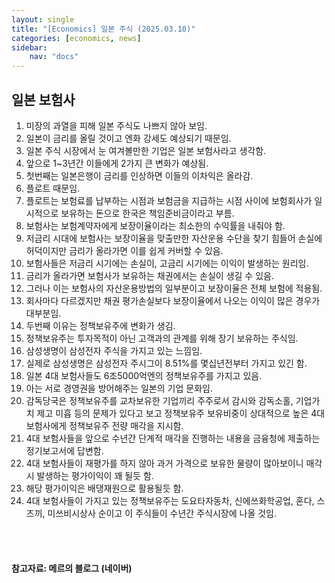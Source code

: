 ```yaml
---
layout: single
title: "[Economics] 일본 주식 (2025.03.10)"
categories: [economics, news]
sidebar:
    nav: "docs"
---
```


## 일본 보험사
1. 미장의 과열을 피해 일본 주식도 나쁘지 않아 보임.
1. 일본이 금리를 올릴 것이고 엔화 강세도 예상되기 때문임.
1. 일본 주식 시장에서 눈 여겨볼만한 기업은 일본 보험사라고 생각함.
1. 앞으로 1~3년간 이들에게 2가지 큰 변화가 예상됨.
1. 첫번째는 일본은행이 금리를 인상하면 이들의 이차익은 올라감.
1. 플로트 때문임.
1. 플로트는 보험료를 납부하는 시점과 보험금을 지급하는 시점 사이에 보험회사가 일시적으로 보유하는 돈으로 한국은 책임준비금이라고 부름.
1. 보험사는 보험계약자에게 보장이율이라는 최소한의 수익률을 내줘야 함.
1. 저금리 시대에 보험사는 보장이율을 맞출만한 자산운용 수단을 찾기 힘들어 손실에 허덕이지만 금리가 올라가면 이를 쉽게 커버할 수 있음.
1. 보험사들은 저금리 시기에는 손실이, 고금리 시기에는 이익이 발생하는 원리임.
1. 금리가 올라가면 보험사가 보유하는 채권에서는 손실이 생길 수 있음.
1. 그러나 이는 보험사의 자산운용방법의 일부분이고 보장이율은 전체 보험에 적용됨.
1. 회사마다 다르겠지만 채권 평가손실보다 보장이율에서 나오는 이익이 많은 경우가 대부분임.
1. 두번째 이유는 정책보유주에 변화가 생김.
1. 정책보유주는 투자목적이 아닌 고객과의 관계를 위해 장기 보유하는 주식임.
1. 삼성생명이 삼성전자 주식을 가지고 있는 느낌임.
1. 실제로 삼성생명은 삼성전자 주시그이 8.51%를 몇십년전부터 가지고 있긴 함.
1. 일본 4대 보험사들도 6조5000억엔의 정책보유주를 가지고 있음.
1. 아는 서로 경영권을 방어해주는 일본의 기업 문화임.
1. 감독당국은 정책보유주를 교차보유한 기업끼리 주주로서 감시와 감독소홀, 기업가치 제고 미흡 등의 문제가 있다고 보고 정책보유주 보유비중이 상대적으로 높은 4대 보험사에게 정책보유주 전량 매각을 지시함.
1. 4대 보험사들을 앞으로 수년간 단계적 매각을 진행하는 내용을 금융청에 제출하는 정기보고서에 답변함.
1. 4대 보험사들이 재평가를 하지 않아 과거 가격으로 보유한 물량이 많아보이니 매각 시 발생하는 평가이익이 꽤 될듯 함.
1. 해당 평가이익은 배댕재원으로 활용될듯 함.
1. 4대 보험사들이 가지고 있는 정책보유주는 도요타자동차, 신에쓰화학공업, 혼다, 스즈끼, 미쓰비시상사 순이고 이 주식들이 수년간 주식시장에 나올 것임.


<br/>
<br/>

#### 참고자료: 메르의 블로그 (네이버) 